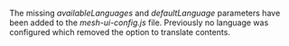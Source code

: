 The missing *availableLanguages* and *defaultLanguage* parameters have been added to the *mesh-ui-config.js* file. Previously no language was configured which removed the option to translate contents.
